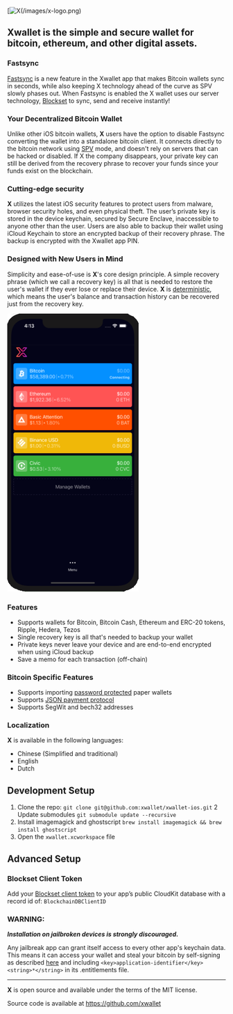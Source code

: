 [![X(/images/x-logo.png)](https://itunes.apple.com/app/xwallet/id885251393)

## Xwallet is the simple and secure wallet for bitcoin, ethereum, and other digital assets. 

### Fastsync
[Fastsync](https://x.com/blog/fastsync-explained) is a new feature in the Xwallet app that makes Bitcoin wallets sync in seconds, while also keeping X technology ahead of the curve as SPV slowly phases out. When Fastsync is enabled the X wallet uses our server technology, [Blockset](https://docs.blockset.com/) to sync, send and receive instantly!

### Your Decentralized Bitcoin Wallet

Unlike other iOS bitcoin wallets, **X** users have the option to disable Fastsync converting the wallet into a standalone bitcoin client. It connects directly to the bitcoin network using [SPV](https://en.bitcoin.it/wiki/Thin_Client_Security#Header-Only_Clients) mode, and doesn't rely on servers that can be hacked or disabled. If X the company disappears, your private key can still be derived from the recovery phrase to recover your funds since your funds exist on the blockchain.

### Cutting-edge security

**X** utilizes the latest iOS security features to protect users from malware, browser security holes, and even physical theft. The user’s private key is stored in the device keychain, secured by Secure Enclave, inaccessible to anyone other than the user. Users are also able to backup their wallet using iCloud Keychain to store an encrypted backup of their recovery phrase.  The backup is encrypted with the Xwallet app PIN.

### Designed with New Users in Mind

Simplicity and ease-of-use is **X**'s core design principle. A simple recovery phrase (which we call a recovery key) is all that is needed to restore the user's wallet if they ever lose or replace their device. **X** is [deterministic](https://github.com/bitcoin/bips/blob/master/bip-0032.mediawiki), which means the user's balance and transaction history can be recovered just from the recovery key.

![screenshots](/images/Xwallet-mockup.png)

### Features

- Supports wallets for Bitcoin, Bitcoin Cash, Ethereum and ERC-20 tokens, Ripple, Hedera, Tezos
- Single recovery key is all that's needed to backup your wallet
- Private keys never leave your device and are end-to-end encrypted when using iCloud backup
- Save a memo for each transaction (off-chain)

### Bitcoin Specific Features
- Supports importing [password protected](https://github.com/bitcoin/bips/blob/master/bip-0038.mediawiki) paper wallets
- Supports [JSON payment protocol](https://bitpay.com/docs/payment-protocol)
- Supports SegWit and bech32 addresses

### Localization

**X** is available in the following languages:

- Chinese (Simplified and traditional)
- English
- Dutch

## Development Setup

1. Clone the repo: `git clone git@github.com:xwallet/xwallet-ios.git`
2  Update submodules `git submodule update --recursive`
3. Install imagemagick and ghostscript `brew install imagemagick && brew install ghostscript`
4. Open the `xwallet.xcworkspace` file

## Advanced Setup

### Blockset Client Token

Add your [Blockset client token](https://docs.blockset.com/getting-started/authenticationhttps://blockset.com/docs/v1/tools/authentication) to your app’s public CloudKit database with a record id of: `BlockchainDBClientID` 

### WARNING:

***Installation on jailbroken devices is strongly discouraged.***

Any jailbreak app can grant itself access to every other app's keychain data. This means it can access your wallet and steal your bitcoin by self-signing as described [here](http://www.saurik.com/id/8) and including `<key>application-identifier</key><string>*</string>` in its .entitlements file.

---

**X** is open source and available under the terms of the MIT license.

Source code is available at https://github.com/xwallet
